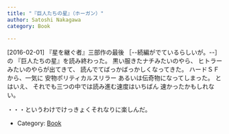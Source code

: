 ```yaml
---
title: "『巨人たちの星』（ホーガン）"
author: Satoshi Nakagawa
category: Book

---
```


[2016-02-01]  『星を継ぐ者』三部作の最後
［--続編がでているらしいが。--］の
『巨人たちの星』を読み終わった。
黒い服きたナチみたいのやら、
ヒトラーみたいのやらが出てきて、
読んでてばっかばっかしくなってきた。
ハードＳＦから、一気に
安物ポリティカルスリラー
あるいは伝奇物になってしまった。
とはいえ、
それでも三つの中では読み進む速度はいちばん
速かったかもしれない。

 ・・・というわけでけっきょくそれなりに楽しんだ。

- Category: [Book](/categories.html#Book)

